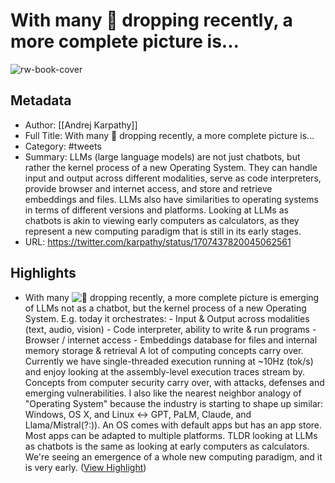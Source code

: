# With many 🧩 dropping recently, a more complete picture is...

![rw-book-cover](https://pbs.twimg.com/profile_images/1296667294148382721/9Pr6XrPB_normal.jpg)

## Metadata
- Author: [[Andrej Karpathy]]
- Full Title: With many 🧩 dropping recently, a more complete picture is...
- Category: #tweets
- Summary: LLMs (large language models) are not just chatbots, but rather the kernel process of a new Operating System. They can handle input and output across different modalities, serve as code interpreters, provide browser and internet access, and store and retrieve embeddings and files. LLMs also have similarities to operating systems in terms of different versions and platforms. Looking at LLMs as chatbots is akin to viewing early computers as calculators, as they represent a new computing paradigm that is still in its early stages.
- URL: https://twitter.com/karpathy/status/1707437820045062561

## Highlights
- With many ![🧩](https://abs-0.twimg.com/emoji/v2/svg/1f9e9.svg "Puzzle piece") dropping recently, a more complete picture is emerging of LLMs not as a chatbot, but the kernel process of a new Operating System. E.g. today it orchestrates: - Input & Output across modalities (text, audio, vision) - Code interpreter, ability to write & run programs - Browser / internet access - Embeddings database for files and internal memory storage & retrieval A lot of computing concepts carry over. Currently we have single-threaded execution running at ~10Hz (tok/s) and enjoy looking at the assembly-level execution traces stream by. Concepts from computer security carry over, with attacks, defenses and emerging vulnerabilities. I also like the nearest neighbor analogy of "Operating System" because the industry is starting to shape up similar: Windows, OS X, and Linux <-> GPT, PaLM, Claude, and Llama/Mistral(?:)). An OS comes with default apps but has an app store. Most apps can be adapted to multiple platforms. TLDR looking at LLMs as chatbots is the same as looking at early computers as calculators. We're seeing an emergence of a whole new computing paradigm, and it is very early. ([View Highlight](https://read.readwise.io/read/01hqkxeq50490gx5w727s00rh9))
